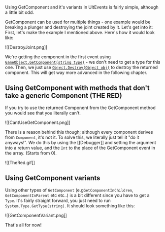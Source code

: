 Using GetComponent and it's variants in UltEvents is fairly simple, although a little bit odd.

GetComponent can be used for multiple things - one example would be breaking a plunger and destroying the joint created by it. Let's get into it:
First, let's make the example I mentioned above. Here's how it would look like:

![[DestroyJoint.png]]

We're getting the component in the first event using [`GameObject.GetComponent(string type)`](https://docs.unity3d.com/ScriptReference/GameObject.GetComponent.html) - we don't need to get a type for this one.
Then, we just use [`Object.Destroy(Object obj)`](https://docs.unity3d.com/ScriptReference/Object.Destroy.html) to destroy the returned component.
This will get way more advanced in the following chapter.

## Using GetComponent with methods that don't take a generic Component (THE RED)
If you try to use the returned Component from the GetComponent method you would see that you literally can't.

![[CantUseGetComponent.png]]

There is a reason behind this though; although every component derives from `Component`, it's not it.
To solve this, we literally just tell it "do it anyways!". We do this by using the [[Debugger]] and setting the argument into a return value, and the `Int` to the place of the GetComponent event in the array. (Starts from 0).

![[TheRed.gif]]

## Using GetComponent variants
Using other types of `GetComponent` (e.g`GetComponentInChildren`, `GetComponentInParent` etc etc..) is a bit different since you have to get a `Type`. It's fairly straight forward, you just need to run `System.Type.GetType(string)`. It should look something like this:

![[GetComponentVariant.png]]

That's all for now!